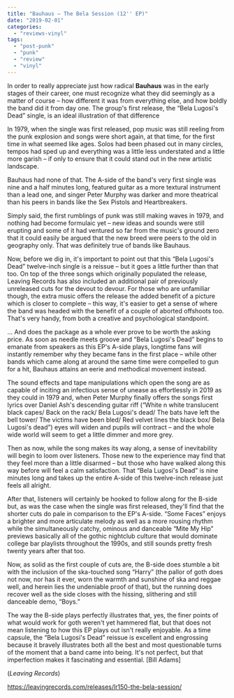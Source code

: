 ```yaml
---
title: "Bauhaus – The Bela Session (12'' EP)"
date: "2019-02-01"
categories: 
  - "reviews-vinyl"
tags: 
  - "post-punk"
  - "punk"
  - "review"
  - "vinyl"
---
```


In order to really appreciate just how radical **Bauhaus** was in the early stages of their career, one must recognize what they did seemingly as a matter of course – how different it was from everything else, and how boldly the band did it from day one. The group's first release, the “Bela Lugosi's Dead” single, is an ideal illustration of that difference

In 1979, when the single was first released, pop music was still reeling from the punk explosion and songs were short again, at that time, for the first time in what seemed like ages. Solos had been phased out in many circles, tempos had sped up and everything was a little less understated and a little more garish – if only to ensure that it could stand out in the new artistic landscape.

Bauhaus had none of that. The A-side of the band's very first single was nine and a half minutes long, featured guitar as a more textural instrument than a lead one, and singer Peter Murphy was darker and more theatrical than his peers in bands like the Sex Pistols and Heartbreakers.

Simply said, the first rumblings of punk was still making waves in 1979, and nothing had become formulaic yet – new ideas and sounds were still erupting and some of it had ventured so far from the music's ground zero that it could easily be argued that the new breed were peers to the old in geography only. That was definitely true of bands like Bauhaus.

Now, before we dig in, it's important to point out that this “Bela Lugosi's Dead” twelve-inch single is a reissue – but it goes a little further than that too. On top of the three songs which originally populated the release, Leaving Records has also included an additional pair of previously unreleased cuts for the devout to devour. For those who are unfamiliar though, the extra music offers the release the added benefit of a picture which is closer to complete – this way, it's easier to get a sense of where the band was headed with the benefit of a couple of aborted offshoots too. That's very handy, from both a creative and psychological standpoint.

... And does the package as a whole ever prove to be worth the asking price. As soon as needle meets groove and “Bela Lugosi's Dead” begins to emanate from speakers as this EP's A-side plays, longtime fans will instantly remember why they became fans in the first place – while other bands which came along at around the same time were compelled to gun for a hit, Bauhaus attains an eerie and methodical movement instead.

The sound effects and tape manipulations which open the song are as capable of inciting an infectious sense of unease as effortlessly in 2019 as they could in 1979 and, when Peter Murphy finally offers the songs first lyrics over Daniel Ash's descending guitar riff (“White n white translucent black capes/ Back on the rack/ Bela Lugosi's dead/ The bats have left the bell tower/ The victims have been bled/ Red velvet lines the black box/ Bela Lugosi's dead”) eyes will widen and pupils will contract – and the whole wide world will seem to get a little dimmer and more grey.

Then as now, while the song makes its way along, a sense of inevitability will begin to loom over listeners. Those new to the experience may find that they feel more than a little disarmed – but those who have walked along this way before will feel a calm satisfaction. That “Bela Lugosi's Dead” is nine minutes long and takes up the entire A-side of this twelve-inch release just feels all alright.

After that, listeners will certainly be hooked to follow along for the B-side but, as was the case when the single was first released, they'll find that the shorter cuts do pale in comparison to the EP's A-side. “Some Faces” enjoys a brighter and more articulate melody as well as a more rousing rhythm while the simultaneously catchy, ominous and danceable “Mite My Hip” previews basically all of the gothic nightclub culture that would dominate college bar playlists throughout the 1990s, and still sounds pretty fresh twenty years after that too. 

Now, as solid as the first couple of cuts are, the B-side does stumble a bit with the inclusion of the ska-touched song “Harry” (the pallor of goth does not now, nor has it ever, worn the warmth and sunshine of ska and reggae well, and herein lies the undeniable proof of that), but the running does recover well as the side closes with the hissing, slithering and still danceable demo, “Boys.” 

The way the B-side plays perfectly illustrates that, yes, the finer points of what would work for goth weren't yet hammered flat, but that does not mean listening to how this EP plays out isn't really enjoyable. As a time capsule, the “Bela Lugosi's Dead” reissue is excellent and engrossing because it bravely illustrates both all the best and most questionable turns of the moment that a band came into being. It's not perfect, but that imperfection makes it fascinating and essential. \[Bill Adams\]

(_Leaving Records_)

https://leavingrecords.com/releases/lr150-the-bela-session/
